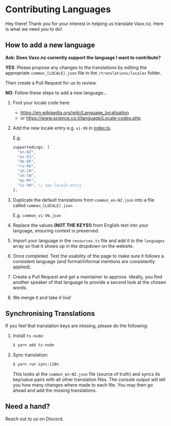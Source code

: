 # Contributing Languages

Hey there! Thank you for your interest in helping us translate Vaxx.nz. Here is what we need you to do!

## How to add a new language

**Ask: Does Vaxx.nz currently support the language I want to contribute?**

**YES**: Please propose any changes to the translations by editing the appropriate `common_[LOCALE].json` file in the `/translations/locales` folder.

Then create a Pull Request for us to review.

**NO**: Follow these steps to add a new language...

1. Find your locale code here:
   - https://en.wikipedia.org/wiki/Language_localisation
   - or https://www.science.co.il/language/Locale-codes.php
2. Add the new locale entry e.g. `vi-VN` in [index.ts](index.ts).

   E.g.

   ```javascript
   supportedLngs: [
     "en-NZ",
     "es-ES",
     "de-DE",
     "ru-RU",
     "zh-CN",
     "zh-TW",
     "ms-MY",
     "vi-VN", // new locale entry
   ];
   ```

3. Duplicate the default translations from `common_en-NZ.json` into a file called `common_[LOCALE].json`

   E.g. `common_vi-VN.json`

4. Replace the values **(NOT THE KEYS!)** from English text into your language, ensuring context is preserved.
5. Import your language in the `resources.ts` file and add it to the `languages` array so that it shows up in the dropdown on the website.
6. Once completed. Test the usability of the page to make sure it follows a consistent language (and formal/informal mentions are consistently applied).
7. Create a Pull Request and get a maintainer to approve. Ideally, you find another speaker of that language to provide a second look at the chosen words.
8. We merge it and take it live!

## Synchronising Translations

If you feel that translation keys are missing, please do the following:

1. Install `ts-node`:
   ```bash
   $ yarn add ts-node
   ```
2. Sync translation:
   ```bash
   $ yarn run sync:i18n
   ```
   This looks at the `common_en-NZ.json` file (source of truth) and syncs its key/value pairs with all other translation files. The console output will tell you how many changes where made to each file. You may then go ahead and add the missing translations.

## Need a hand?

Reach out to us on Discord.
